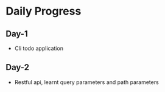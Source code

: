 # Daily Progress

## Day-1
- Cli todo application

## Day-2
- Restful api, learnt query parameters and path parameters
